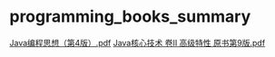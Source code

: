 # programming_books_summary

[Java编程思想（第4版）.pdf](https://pan.baidu.com/s/1r8YOWLOuGno_lfm-CUTbFw?pwd=g4nv)
[Java核心技术 卷II 高级特性 原书第9版.pdf](https://pan.baidu.com/s/1FWw6yAbgspQAG83RxLdACA?pwd=uccu)
